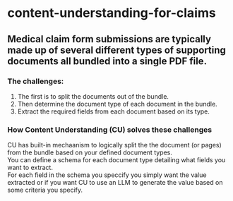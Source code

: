 # content-understanding-for-claims
## Medical claim form submissions are typically made up of several different types of supporting documents all bundled into a single PDF file.

### The challenges:
1. The first is to split the documents out of the bundle.  
2. Then determine the document type of each document in the bundle.  
3. Extract the required fields from each document based on its type.  

### How Content Understanding (CU) solves these challenges
CU has built-in mechaanism to logically split the  the document (or pages) from the bundle based on your defined document types.  
You can define a schema for each document type detailing what fields you want to extract.  
For each field in the schema you speccify you simply want the value extracted or if you want CU to use an LLM to generate the value based on some criteria you specify.  
